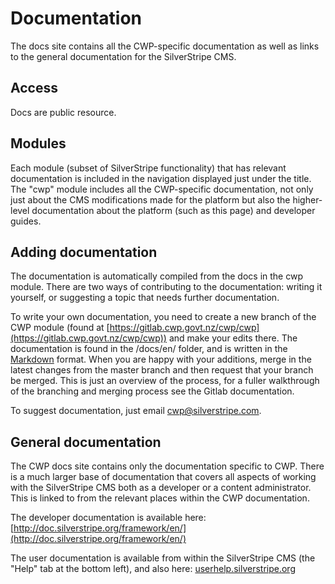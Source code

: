 # Documentation

The docs site contains all the CWP-specific documentation as well as links to the general documentation for the
SilverStripe CMS.

## Access

Docs are public resource.

## Modules

Each module (subset of SilverStripe functionality) that has relevant documentation is included in the navigation
displayed just under the title. The "cwp" module includes all the CWP-specific documentation, not only just about the
CMS modifications made for the platform but also the higher-level documentation about the platform (such as this page)
and developer guides.

## Adding documentation

The documentation is automatically compiled from the docs in the cwp module. There are two ways of contributing to the
documentation: writing it yourself, or suggesting a topic that needs further documentation.

To write your own documentation, you need to create a new branch of the CWP module (found at 
[https://gitlab.cwp.govt.nz/cwp/cwp](https://gitlab.cwp.govt.nz/cwp/cwp)) and make your edits there. The documentation
is found in the /docs/en/ folder, and is written in the [Markdown](http://daringfireball.net/projects/markdown/)
format. When you are happy with your additions, merge in the latest changes from the master branch and then request
that your branch be merged. This is just an overview of the process, for a fuller walkthrough of the branching and
merging process see the Gitlab documentation.

To suggest documentation, just email [cwp@silverstripe.com](mailto:cwp@silverstripe.com).

## General documentation

The CWP docs site contains only the documentation specific to CWP. There is a much larger base of documentation that
covers all aspects of working with the SilverStripe CMS both as a developer or a content administrator. This is linked
to from the relevant places within the CWP documentation.

The developer documentation is available here:
[http://doc.silverstripe.org/framework/en/](http://doc.silverstripe.org/framework/en/)

The user documentation is available from within the SilverStripe CMS (the "Help" tab at the bottom left), and also
here: [userhelp.silverstripe.org](userhelp.silverstripe.org)
